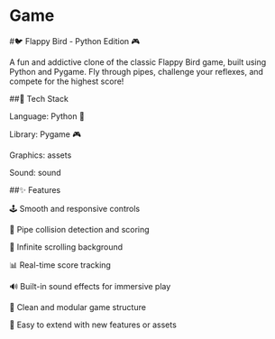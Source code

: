 # Game

#🐦 Flappy Bird - Python Edition 🎮

A fun and addictive clone of the classic Flappy Bird game, built using Python and Pygame. Fly through pipes, challenge your reflexes, and compete for the highest score!

##🚀 Tech Stack

Language: Python 🐍

Library: Pygame 🎮

Graphics: assets

Sound: sound

##✨ Features

🕹️ Smooth and responsive controls

🎯 Pipe collision detection and scoring

🔁 Infinite scrolling background

📊 Real-time score tracking

🔊 Built-in sound effects for immersive play

🧩 Clean and modular game structure

💾 Easy to extend with new features or assets
